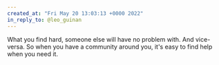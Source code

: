 ```yaml
---
created_at: "Fri May 20 13:03:13 +0000 2022"
in_reply_to: @leo_guinan
---
```


What you find hard, someone else will have no problem with. And vice-versa. So when you have a community around you, it's easy to find help when you need it.